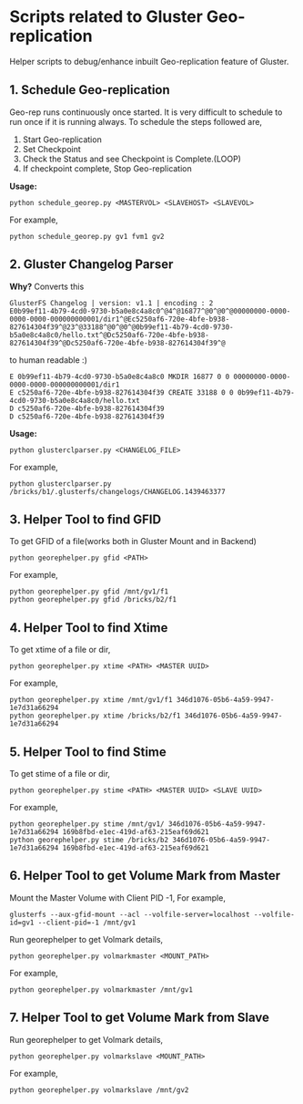 # Scripts related to Gluster Geo-replication

Helper scripts to debug/enhance inbuilt Geo-replication feature of Gluster.

## 1. Schedule Geo-replication
Geo-rep runs continuously once started. It is very difficult to schedule to run once if it is running always. To schedule the steps followed are,

1. Start Geo-replication
2. Set Checkpoint
3. Check the Status and see Checkpoint is Complete.(LOOP)
4. If checkpoint complete, Stop Geo-replication

**Usage:**

    python schedule_georep.py <MASTERVOL> <SLAVEHOST> <SLAVEVOL>

For example,

    python schedule_georep.py gv1 fvm1 gv2


## 2. Gluster Changelog Parser

**Why?** Converts this

    GlusterFS Changelog | version: v1.1 | encoding : 2
    E0b99ef11-4b79-4cd0-9730-b5a0e8c4a8c0^@4^@16877^@0^@0^@00000000-0000-0000-0000-000000000001/dir1^@Ec5250af6-720e-4bfe-b938-827614304f39^@23^@33188^@0^@0^@0b99ef11-4b79-4cd0-9730-b5a0e8c4a8c0/hello.txt^@Dc5250af6-720e-4bfe-b938-827614304f39^@Dc5250af6-720e-4bfe-b938-827614304f39^@

to human readable :)

    E 0b99ef11-4b79-4cd0-9730-b5a0e8c4a8c0 MKDIR 16877 0 0 00000000-0000-0000-0000-000000000001/dir1
    E c5250af6-720e-4bfe-b938-827614304f39 CREATE 33188 0 0 0b99ef11-4b79-4cd0-9730-b5a0e8c4a8c0/hello.txt
    D c5250af6-720e-4bfe-b938-827614304f39
    D c5250af6-720e-4bfe-b938-827614304f39

**Usage:**

    python glusterclparser.py <CHANGELOG_FILE>

For example,

    python glusterclparser.py /bricks/b1/.glusterfs/changelogs/CHANGELOG.1439463377


## 3. Helper Tool to find GFID

To get GFID of a file(works both in Gluster Mount and in Backend)

    python georephelper.py gfid <PATH>

For example,

    python georephelper.py gfid /mnt/gv1/f1
    python georephelper.py gfid /bricks/b2/f1


## 4. Helper Tool to find Xtime

To get xtime of a file or dir,

    python georephelper.py xtime <PATH> <MASTER UUID>

For example,

    python georephelper.py xtime /mnt/gv1/f1 346d1076-05b6-4a59-9947-1e7d31a66294
    python georephelper.py xtime /bricks/b2/f1 346d1076-05b6-4a59-9947-1e7d31a66294


## 5. Helper Tool to find Stime

To get stime of a file or dir,

    python georephelper.py stime <PATH> <MASTER UUID> <SLAVE UUID>

For example,

    python georephelper.py stime /mnt/gv1/ 346d1076-05b6-4a59-9947-1e7d31a66294 169b8fbd-e1ec-419d-af63-215eaf69d621
    python georephelper.py stime /bricks/b2 346d1076-05b6-4a59-9947-1e7d31a66294 169b8fbd-e1ec-419d-af63-215eaf69d621

## 6. Helper Tool to get Volume Mark from Master

Mount the Master Volume with Client PID -1, For example,

    glusterfs --aux-gfid-mount --acl --volfile-server=localhost --volfile-id=gv1 --client-pid=-1 /mnt/gv1

Run georephelper to get Volmark details,

    python georephelper.py volmarkmaster <MOUNT_PATH>

For example,

    python georephelper.py volmarkmaster /mnt/gv1


## 7. Helper Tool to get Volume Mark from Slave

Run georephelper to get Volmark details,

    python georephelper.py volmarkslave <MOUNT_PATH>

For example,

    python georephelper.py volmarkslave /mnt/gv2
